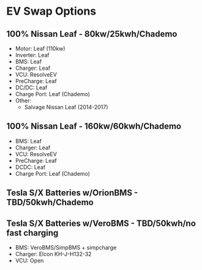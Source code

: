 # EV Swap Options

## 100% Nissan Leaf - 80kw/25kwh/Chademo
- Motor: Leaf (110kw)
- Inverter: Leaf
- BMS: Leaf
- Charger: Leaf
- VCU: ResolveEV
- PreCharge: Leaf
- DC/DC: Leaf
- Charge Port: Leaf (Chademo)
- Other:
  - Salvage Nissan Leaf (2014-2017)


## 100% Nissan Leaf - 160kw/60kwh/Chademo
- BMS: Leaf
- Charger: Leaf
- VCU: ResolveEV
- PreCharge: Leaf
- DCDC: Leaf
- Charge Port: Leaf (Chademo)






## Tesla S/X Batteries w/OrionBMS - TBD/50kwh/Chademo




## Tesla S/X Batteries w/VeroBMS - TBD/50kwh/no fast charging
- BMS: VeroBMS/SimpBMS + simpcharge
- Charger: Elcon KH-J-H132-32
- VCU: Open 
